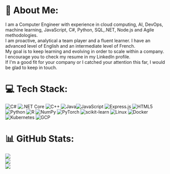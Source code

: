 # 💫 About Me:
I am a Computer Engineer with experience in cloud computing, AI, DevOps, machine learning, JavaScript, C#, Python, SQL,.NET, Node.js and Agile methodologies.<br> 
I am proactive, analytical a team player and a fluent learner. I have an advanced level of English and an intermediate level of French.<br>
My goal is to keep learning and evolving in order to scale within a company.<br> 
I encourage you to check my resume in my LinkedIn profile.<br>
If I'm a good fit for your company or I catched your attention this far, I would be glad to keep in touch. 

# 💻 Tech Stack:
![C#](https://img.shields.io/badge/c%23-%23239120.svg?style=for-the-badge&logo=c-sharp&logoColor=white) ![.NET Core](https://img.shields.io/badge/.NET_Core-512BD4?style=for-the-badge&logo=dotnet&logoColor=white) ![C++](https://img.shields.io/badge/c++-%2300599C.svg?style=for-the-badge&logo=c%2B%2B&logoColor=white) ![Java](https://img.shields.io/badge/java-%23ED8B00.svg?style=for-the-badge&logo=java&logoColor=white)![JavaScript](https://shields.io/badge/JavaScript-F7DF1E?logo=JavaScript&logoColor=000&style=flat-square) ![Express.js](https://img.shields.io/badge/Express.js-000000?logo=express&logoColor=fff&style=flat) ![HTML5](https://img.shields.io/badge/html5-%23E34F26.svg?style=for-the-badge&logo=html5&logoColor=white) ![Python](https://img.shields.io/badge/python-3670A0?style=for-the-badge&logo=python&logoColor=ffdd54) ![R](https://img.shields.io/badge/r-%23276DC3.svg?style=for-the-badge&logo=r&logoColor=white) ![NumPy](https://img.shields.io/badge/numpy-%23013243.svg?style=for-the-badge&logo=numpy&logoColor=white) ![PyTorch](https://img.shields.io/badge/PyTorch-%23EE4C2C.svg?style=for-the-badge&logo=PyTorch&logoColor=white) ![scikit-learn](https://img.shields.io/badge/scikit--learn-%23F7931E.svg?style=for-the-badge&logo=scikit-learn&logoColor=white) ![Linux](https://img.shields.io/badge/Linux-FCC624?style=for-the-badge&logo=linux&logoColor=black) ![Docker](https://img.shields.io/badge/docker-%230db7ed.svg?style=for-the-badge&logo=docker&logoColor=white) ![Kubernetes](https://img.shields.io/badge/kubernetes-326CE5?&style=plastic&logo=kubernetes&logoColor=white) ![GCP](https://img.shields.io/badge/-Google%20Cloud%20Platform-4285F4?style=flat&logo=google%20cloud&logoColor=white)

# 📊 GitHub Stats:
![](https://github-readme-stats.vercel.app/api?username=MarcPadrosJimenez&theme=default&hide_border=false&include_all_commits=true&count_private=true)<br/>
![](https://github-readme-streak-stats.herokuapp.com/?user=MarcPadrosJimenez&theme=default&hide_border=false)<br/>
![](https://github-readme-stats.vercel.app/api/top-langs/?username=MarcPadrosJimenez&theme=default&hide_border=false&include_all_commits=true&count_private=true&layout=donut)
